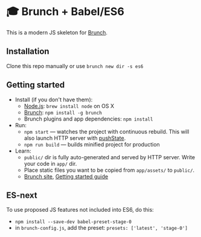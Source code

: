 # :mortar_board: Brunch + Babel/ES6

This is a modern JS skeleton for [Brunch](http://brunch.io).

## Installation

Clone this repo manually or use `brunch new dir -s es6`

## Getting started

- Install (if you don't have them):
  - [Node.js](http://nodejs.org): `brew install node` on OS X
  - [Brunch](http://brunch.io): `npm install -g brunch`
  - Brunch plugins and app dependencies: `npm install`
- Run:
  - `npm start` — watches the project with continuous rebuild. This will also launch HTTP server with [pushState](https://developer.mozilla.org/en-US/docs/Web/Guide/API/DOM/Manipulating_the_browser_history).
  - `npm run build` — builds minified project for production
- Learn:
  - `public/` dir is fully auto-generated and served by HTTP server. Write your code in `app/` dir.
  - Place static files you want to be copied from `app/assets/` to `public/`.
  - [Brunch site](http://brunch.io), [Getting started guide](https://github.com/brunch/brunch-guide#readme)

## ES-next

To use proposed JS features not included into ES6, do this:

- `npm install --save-dev babel-preset-stage-0`
- in `brunch-config.js`, add the preset: `presets: ['latest', 'stage-0']`
